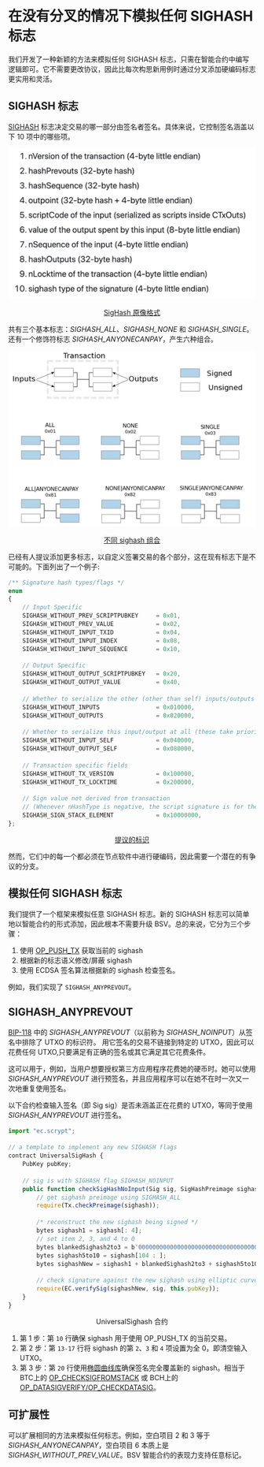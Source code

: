# 在没有分叉的情况下模拟任何 SIGHASH 标志

我们开发了一种新颖的方法来模拟任何 SIGHASH 标志，只需在智能合约中编写逻辑即可。它不需要更改协议，因此比每次构思新用例时通过分叉添加硬编码标志更实用和灵活。

## SIGHASH 标志

[SIGHASH](https://wiki.bitcoinsv.io/index.php/SIGHASH_flags) 标志决定交易的哪一部分由签名者签名。具体来说，它控制签名涵盖以下 10 项中的哪些项。

![](./1.png)

<center><a href="https://github.com/bitcoin-sv/bitcoin-sv/blob/master/doc/abc/replay-protected-sighash.md#digest-algorithm">SigHash 原像格式</a></center>

共有三个基本标志：*SIGHASH_ALL*、*SIGHASH_NONE* 和 *SIGHASH_SINGLE*。还有一个修饰符标志 *SIGHASH_ANYONECANPAY*，产生六种组合。

![](./2.webp)

<center><a href="https://github.com/bitcoinbook/bitcoinbook/blob/develop/ch06.asciidoc#signature-hash-types-sighash">不同 sighash 组合</a></center>


已经有人提议添加更多标志，以自定义签署交易的各个部分，这在现有标志下是不可能的。下面列出了一个例子:

```js
/** Signature hash types/flags */
enum
{
    // Input Specific
    SIGHASH_WITHOUT_PREV_SCRIPTPUBKEY     = 0x01,
    SIGHASH_WITHOUT_PREV_VALUE            = 0x02,
    SIGHASH_WITHOUT_INPUT_TXID            = 0x04,
    SIGHASH_WITHOUT_INPUT_INDEX           = 0x08,
    SIGHASH_WITHOUT_INPUT_SEQUENCE        = 0x10,

    // Output Specific
    SIGHASH_WITHOUT_OUTPUT_SCRIPTPUBKEY   = 0x20,
    SIGHASH_WITHOUT_OUTPUT_VALUE          = 0x40,

    // Whether to serialize the other (other than self) inputs/outputs
    SIGHASH_WITHOUT_INPUTS                = 0x010000,
    SIGHASH_WITHOUT_OUTPUTS               = 0x020000,

    // Whether to serialize this input/output at all (these take priority over SIGHASH_WITHOUT_INPUTS and SIGHASH_WITHOUT_OUTPUTS)
    SIGHASH_WITHOUT_INPUT_SELF            = 0x040000,
    SIGHASH_WITHOUT_OUTPUT_SELF           = 0x080000,

    // Transaction specific fields
    SIGHASH_WITHOUT_TX_VERSION            = 0x100000,
    SIGHASH_WITHOUT_TX_LOCKTIME           = 0x200000,

    // Sign value not derived from transaction
    // (Whenever nHashType is negative, the script signature is for the value on the stack, e.g. stacktop(-3))
    SIGHASH_SIGN_STACK_ELEMENT            = 0x10000000,
};
```

<center><a href="https://github.com/scmorse/bitcoin-misc/blob/master/sighash_proposal.md">提议的标识</a></center>

然而，它们中的每一个都必须在节点软件中进行硬编码，因此需要一个潜在的有争议的分支。

## 模拟任何 SIGHASH 标志

我们提供了一个框架来模拟任意 SIGHASH 标志。新的 SIGHASH 标志可以简单地以智能合约的形式添加，因此根本不需要升级 BSV。总的来说，它分为三个步骤：

1. 使用 [OP_PUSH_TX](https://blog.csdn.net/freedomhero/article/details/107306604) 获取当前的 sighash
2. 根据新的标志语义修改/屏蔽 sighash
3. 使用 ECDSA 签名算法根据新的 sighash 检查签名。

例如，我们实现了 `SIGHASH_ANYPREVOUT`。

## SIGHASH_ANYPREVOUT

[BIP-118](https://github.com/bitcoin/bips/blob/master/bip-0118.mediawiki) 中的 *SIGHASH_ANYPREVOUT*（以前称为 *SIGHASH_NOINPUT*）从签名中排除了 UTXO 的标识符。
用它签名的交易不链接到特定的 UTXO，因此可以花费任何 UTXO,只要满足有正确的签名或其它满足其它花费条件。

这可以用于，例如，当用户想要授权第三方应用程序花费她的硬币时。她可以使用 *SIGHASH_ANYPREVOUT* 进行预签名，并且应用程序可以在她不在时一次又一次地重复使用签名。

以下合约检查输入签名（即 Sig sig）是否未涵盖正在花费的 UTXO，等同于使用 *SIGHASH_ANYPREVOUT* 进行签名。


```js
import "ec.scrypt";

// a template to implement any new SIGHASH flags
contract UniversalSigHash {
    PubKey pubKey;

    // sig is with SIGHASH flag SIGHASH_NOINPUT
    public function checkSigHashNoInput(Sig sig, SigHashPreimage sighash) {
        // get sighash preimage using SIGHASH_ALL
        require(Tx.checkPreimage(sighash));

        /* reconstruct the new sighash being signed */
        bytes sighash1 = sighash[: 4];
        // set item 2, 3, and 4 to 0
        bytes blankedSighash2to3 = b'00000000000000000000000000000000000000000000000000000000000000000000000000000000000000000000000000000000000000000000000000000000000000000000000000000000000000000000000000000000000000000000000000000000';
        bytes sighash5to10 = sighash[104 : ];
        bytes sighashNew = sighash1 + blankedSighash2to3 + sighash5to10;

        // check signature against the new sighash using elliptic curve library
        require(EC.verifySig(sighashNew, sig, this.pubKey));
    }
}
```

<center>UniversalSighash 合约</center>

1. 第 1 步：第 `10` 行确保 sighash 用于使用 OP_PUSH_TX 的当前交易。
2. 第 2 步：第 `13-17` 行将 sighash 的第 `2`、`3` 和 `4` 项设置为全 0，即清空输入 UTXO。
3. 第 3 步：第 `20` 行使用[椭圆曲线库](https://blog.csdn.net/freedomhero/article/details/128075578)确保签名完全覆盖新的 sighash。相当于BTC上的 [OP_CHECKSIGFROMSTACK](https://diyhpl.us/wiki/transcripts/bitcoin-core-dev-tech/2019-06-06-noinput-etc/) 或 BCH上的 [OP_DATASIGVERIFY/OP_CHECKDATASIG](https://medium.com/@Mengerian/the-story-of-op-checkdatasig-c2b1b38e801a)。

## 可扩展性

可以扩展相同的方法来模拟任何标志。例如，空白项目 2 和 3 等于 *SIGHASH_ANYONECANPAY*，空白项目 6 本质上是 *SIGHASH_WITHOUT_PREV_VALUE*。BSV 智能合约的表现力支持任意标记。